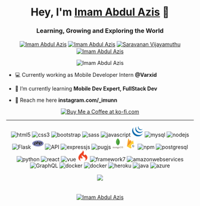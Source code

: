 <h1 align="center">Hey, I'm <a href ="https://saravananvijayamuthu.herokuapp.com/">Imam Abdul Azis</a> 👋</h1>
<h3 align="center">Learning, Growing and Exploring the World</h3>
<p align="center">  
<a href="https://github.com/imamabdulazis/" target="_blank"><img align="center" src="https://cdn.jsdelivr.net/npm/simple-icons@3.0.1/icons/google.svg" alt="Imam Abdul Azis" height="30" width="25" /></a>
<a href="https://www.instagram.com/_imunn" target="_blank"><img align="center" src="https://cdn.jsdelivr.net/npm/simple-icons@3.0.1/icons/instagram.svg" alt="Imam Abdul Azis" height="30" width="25" /></a>
<a href="https://www.linkedin.com/in/imam-abdul-azis-980309136/" target="_blank"><img align="center" src="https://cdn.jsdelivr.net/npm/simple-icons@3.0.1/icons/linkedin.svg" alt="Saravanan Vijayamuthu" height="30" width="25" /></a>
<a href="https://medium.com/@devopsimun" target="_blank"><img align="center" src="https://cdn.jsdelivr.net/npm/simple-icons@3.0.1/icons/medium.svg" alt="Imam Abdul Azis" height="30" width="25" /></a>  
</p>
<p align="center">  <img src="https://komarev.com/ghpvc/?username=imamabdulazis" alt="Imam Abdul Azis"/></p>

- 💻 Currently working as Mobile Developer Intern **@Varxid**

- 🎯 I’m currently learning **Mobile Dev Expert, FullStack Dev**

- 💌 Reach me here **instagram.com/_imunn**


<p align="center">
<a href='https://ko-fi.com/C0C12CBIQ' target='_blank'><img height='36' style='border:0px;height:36px;' src='https://cdn.ko-fi.com/cdn/kofi3.png?v=5' border='5' alt='Buy Me a Coffee at ko-fi.com' /></a>
</p>

<hr><p align="center">
<img src="https://devicons.github.io/devicon/devicon.git/icons/html5/html5-original-wordmark.svg" alt="html5"  width="30" height="30"/>
<img src="https://devicons.github.io/devicon/devicon.git/icons/css3/css3-original-wordmark.svg" alt="css3" width="30" height="30"/>
<img src="https://github.com/AliasIO/Wappalyzer/blob/master/src/drivers/webextension/images/icons/Bootstrap.svg" alt="bootstrap" width="30" height="30"/>
<img src="https://devicons.github.io/devicon/devicon.git/icons/sass/sass-original.svg" alt="sass" width="30" height="30"/>
<img src="https://github.com/detain/svg-logos/blob/master/svg/javascript-1.svg" alt="javascript"  width="30" height="30"/>
<img src="https://github.com/devicons/devicon/blob/master/icons/jquery/jquery-original.svg" alt="jquery"  width="30" height="30"/>
<img src="https://devicons.github.io/devicon/devicon.git/icons/mysql/mysql-original-wordmark.svg" alt="mysql"  width="30" height="30"/>
<img src="https://devicons.github.io/devicon/devicon.git/icons/nodejs/nodejs-original.svg" alt="nodejs"  width="30" height="30"/>
<img src="https://github.com/file-icons/icons/blob/master/svg/Flask.svg" alt="Flask" width="30" height="30"/>
<img src="https://github.com/devicons/devicon/blob/master/icons/php/php-original.svg" alt="php" width="30" height="30"/>
<img src="https://rigor.com/wp-content/uploads/2016/06/api-a397cc184c5622fb5130af1b7baf149d.png" alt="API"  width="30" height="30"/>
<img src="https://devicons.github.io/devicon/devicon.git/icons/express/express-original.svg" alt="expressjs"  width="30" height="30"/>
<img src="https://github.com/uiwjs/file-icons/blob/master/icon/pug.svg" alt="pugjs" width="30" height="30"/>
<img src="https://github.com/devicons/devicon/blob/master/icons/mongodb/mongodb-original-wordmark.svg" alt="mongodb"  width="30" height="30"/>
<img src="https://github.com/vscode-icons/vscode-icons/blob/master/icons/file_type_firebasehosting.svg" alt="firebase" width="30" height="30"/>
<img src="https://devicons.github.io/devicon/devicon.git/icons/npm/npm-original-wordmark.svg" alt="npm" width="30" height="30"/>
<img src="https://devicons.github.io/devicon/devicon.git/icons/postgresql/postgresql-original.svg" alt="postgresql"  width="30" height="30"/>
<img src="https://devicons.github.io/devicon/devicon.git/icons/python/python-original.svg" alt="python" width="30" height="30"/>
<img src="https://devicons.github.io/devicon/devicon.git/icons/react/react-original.svg" alt="react"  width="30" height="30"/>
<img src="https://github.com/shgysk8zer0/logos/blob/master/vue.svg" alt="vue"  width="30" height="30"/>
<img src="https://github.com/devicons/devicon/blob/master/icons/codeigniter/codeigniter-plain.svg" alt="codeigniter"  width="30" height="30"/>
<img src="https://github.com/gilbarbara/logos/blob/master/logos/framework7.svg" alt="framework7" width="30" height="30"/>
<img src="https://devicons.github.io/devicon/devicon.git/icons/amazonwebservices/amazonwebservices-original.svg" alt="amazonwebservices" width="30" height="30"/>
<img src="https://graphql.org/img/logo.svg" alt="GraphQL"  width="30" height="30"/>
<img src="https://devicons.github.io/devicon/devicon.git/icons/docker/docker-original.svg" alt="docker" width="30" height="30"/>
<img src="https://devicons.github.io/devicon/devicon.git/icons/git/git-original.svg" alt="docker" width="30" height="30"/>
<img src="https://devicons.github.io/devicon/devicon.git/icons/heroku/heroku-original.svg" alt="heroku" width="30" height="30"/>
<img src="https://devicons.github.io/devicon/devicon.git/icons/java/java-original.svg" alt="java"  width="30" height="30"/>
<img src="https://www.vectorlogo.zone/logos/microsoft_azure/microsoft_azure-icon.svg" alt="azure" width="30" height="30"/>
</p>



<p align="center">
<a href="#" onclick="return false;">
  <img align="center" src="https://github-readme-stats.vercel.app/api/top-langs/?username=imamabdulazis&theme=nightowl&layout=compact&count_private=true&hide=jupyter%20notebook,php,asp,css&langs_count=10" />
</a><br><br><br>
<a href="#" onclick="return false;">
<img align="center" src="https://github-readme-stats.vercel.app/api?username=imamabdulazis&show_icons=true&theme=tokyonight&count_private=true&include_all_commits=true" alt="Imam Abdul Azis" />
</a>
</p>

